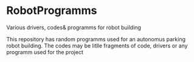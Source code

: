 # RobotProgramms
Various drivers, codes&amp; programms for robot building

This repository has random programms used for an autonomus parking robot building. The codes may be litlle fragments of code, drivers or 
any programm used for the project
